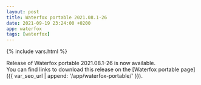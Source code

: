 ```yaml
---
layout: post
title: Waterfox portable 2021.08.1-26
date: 2021-09-19 23:24:00 +0200
app: waterfox
tags: [waterfox]
---
```

{% include vars.html %}

Release of Waterfox portable 2021.08.1-26 is now available.<br />
You can find links to download this release on the [Waterfox portable page]({{ var_seo_url | append: '/app/waterfox-portable/' }}).
